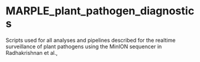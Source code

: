 # MARPLE_plant_pathogen_diagnostics
Scripts used for all analyses and pipelines described for the realtime surveillance of plant pathogens using the MinION sequencer in Radhakrishnan et al.,
